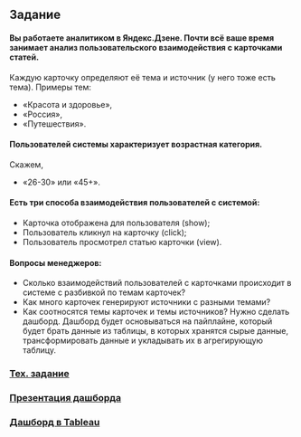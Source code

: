## Задание
#### Вы работаете аналитиком в Яндекс.Дзене. Почти всё ваше время занимает анализ пользовательского взаимодействия с карточками статей.
Каждую карточку определяют её тема и источник (у него тоже есть тема). 
Примеры тем: 
- «Красота и здоровье», 
- «Россия», 
- «Путешествия».
#### Пользователей системы характеризует возрастная категория. 
Скажем, 
- «26-30» или «45+».
#### Есть три способа взаимодействия пользователей с системой:
- Карточка отображена для пользователя (show);
- Пользователь кликнул на карточку (click);
- Пользователь просмотрел статью карточки (view).

#### Вопросы менеджеров:
- Сколько взаимодействий пользователей с карточками происходит в системе с разбивкой по темам карточек?
- Как много карточек генерируют источники с разными темами?
- Как соотносятся темы карточек и темы источников?
Нужно сделать дашборд.
Дашборд будет основываться на пайплайне, который будет брать данные из таблицы, в которых хранятся сырые данные, трансформировать данные и укладывать их в агрегирующую таблицу.
### [Тех. задание](https://github.com/konicaRu/i_am_data_analyst/blob/master/10_project_dashboard/10_project_yandex_zen_tableau.ipynb)
### [Презентация дашборда](https://github.com/konicaRu/i_am_data_analyst/blob/master/10_project_dashboard/DASHBOARD_dzen.pdf)
### [Дашборд в Tableau](https://public.tableau.com/profile/dim6669#!/vizhome/10_project_ya_practik/Dashboard1)
